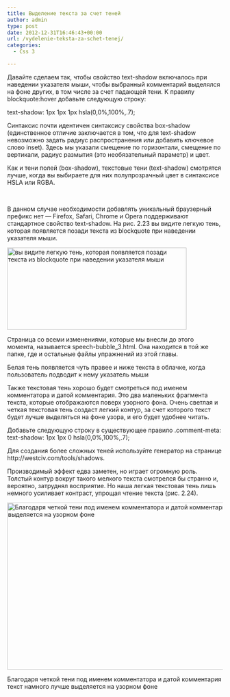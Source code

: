 ```yaml
---
title: Выделение текста за счет теней
author: admin
type: post
date: 2012-12-31T16:46:43+00:00
url: /vydelenie-teksta-za-schet-tenej/
categories:
  - Css 3

---
```

Давайте сделаем так, чтобы свойство text-shadow включалось при наведении указателя мыши, чтобы выбранный комментарий выделялся на фоне других, в том числе за счет падающей тени. К правилу blockquote:hover добавьте следующую строку:

<a name="bookmark72"></a>text-shadow: 1px 1px 1px hsla(0,0%,100%,.7);

Синтаксис почти идентичен синтаксису свойства box-shadow (единственное отличие заключается в том, что для text-shadow невозможно задать радиус распространения или добавить ключевое слово inset). Здесь мы указали смещение по горизонтали, смещение по вертикали, радиус размытия (это необязательный параметр) и цвет.

<div>
  <p>
    Как и тени полей (box-shadow), текстовые тени (text-shadow) смотрятся лучше, когда вы выбираете для них полупрозрачный цвет в синтаксисе HSLA или RGBA.
  </p>
</div>

&nbsp;

В данном случае необходимости добавлять уникальный браузерный префикс нет — Firefox, Safari, Chrome и Opera поддерживают стандартное свойство text-shadow. На рис. 2.23 вы видите легкую тень, которая появляется позади текста из blockquote при наведении указателя мыши.

<a href="http://formstyle.com.ua/?attachment_id=1691" rel="attachment wp-att-1691"><img class="aligncenter size-full wp-image-1691" alt="вы видите легкую тень, которая появляется позади текста из blockquote при наведении указателя мыши" src="http://formstyle.com.ua/wp-content/uploads/2012/12/вы-видите-легкую-тень-которая-появляется-позади-текста-из-blockquote-при-наведении-указателя-мыши.png" width="419" height="192" srcset="http://formstyle.com.ua/wp-content/uploads/2012/12/вы-видите-легкую-тень-которая-появляется-позади-текста-из-blockquote-при-наведении-указателя-мыши.png 419w, http://formstyle.com.ua/wp-content/uploads/2012/12/вы-видите-легкую-тень-которая-появляется-позади-текста-из-blockquote-при-наведении-указателя-мыши-300x137.png 300w" sizes="(max-width: 419px) 100vw, 419px" /></a>

Страница со всеми изменениями, которые мы внесли до этого момента, называется speech-bubble_3.html. Она находится в той же папке, где и остальные файлы упражнений из этой главы.

Белая тень появляется чуть правее и ниже текста в облачке, когда пользователь подводит к нему указатель мыши

Также текстовая тень хорошо будет смотреться под именем комментатора и датой комментария. Это два маленьких фрагмента текста, которые отображаются поверх узорного фона. Очень светлая и четкая текстовая тень создаст легкий контур, за счет которого текст будет лучше выделяться на фоне узора, и его будет удобнее читать.

Добавьте следующую строку в существующее правило .comment-meta: text-shadow: 1px 1px 0 hsla(0,0%,100%,.7);

<div>
  <p>
    Для создания более сложных теней используйте генератор на странице http://westciv.com/tools/shadows.
  </p>
</div>

Производимый эффект едва заметен, но играет огромную роль. Толстый контур вокруг такого мелкого текста смотрелся бы странно и, вероятно, затруднял восприятие. Но наша легкая текстовая тень лишь немного усиливает контраст, упрощая чтение текста (рис. 2.24).

<a href="http://formstyle.com.ua/?attachment_id=1701" rel="attachment wp-att-1701"><img class="aligncenter size-full wp-image-1701" alt="Благодаря четкой тени под именем комментатора и датой комментария текст намного лучше выделяется на узорном фоне" src="http://formstyle.com.ua/wp-content/uploads/2012/12/Благодаря-четкой-тени-под-именем-комментатора-и-датой-комментария-текст-намного-лучше-выделяется-на-узорном-фоне.png" width="734" height="390" srcset="http://formstyle.com.ua/wp-content/uploads/2012/12/Благодаря-четкой-тени-под-именем-комментатора-и-датой-комментария-текст-намного-лучше-выделяется-на-узорном-фоне.png 734w, http://formstyle.com.ua/wp-content/uploads/2012/12/Благодаря-четкой-тени-под-именем-комментатора-и-датой-комментария-текст-намного-лучше-выделяется-на-узорном-фоне-300x159.png 300w" sizes="(max-width: 734px) 100vw, 734px" /></a>

Благодаря четкой тени под именем комментатора и датой комментария текст намного лучше выделяется на узорном фоне